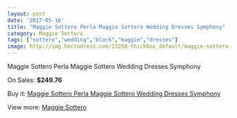 ```yaml
---
layout: post
date: '2017-05-16'
title: "Maggie Sottero Perla Maggie Sottero Wedding Dresses Symphony"
category: Maggie Sottero
tags: ["sottero","wedding","black","maggie","dresses"]
image: http://img.hectodress.com/13258-thickbox_default/maggie-sottero-perla-maggie-sottero-wedding-dresses-symphony.jpg
---
```

Maggie Sottero Perla Maggie Sottero Wedding Dresses Symphony

On Sales: **$249.76**
<a href="https://www.hectodress.com/maggie-sottero/6439-maggie-sottero-perla-maggie-sottero-wedding-dresses-symphony.html"><amp-img layout="responsive" width="600" height="600" src="//img.hectodress.com/13258-thickbox_default/maggie-sottero-perla-maggie-sottero-wedding-dresses-symphony.jpg" alt="Maggie Sottero Perla Maggie Sottero Wedding Dresses Symphony 0" /></a>
<a href="https://www.hectodress.com/maggie-sottero/6439-maggie-sottero-perla-maggie-sottero-wedding-dresses-symphony.html"><amp-img layout="responsive" width="600" height="600" src="//img.hectodress.com/13260-thickbox_default/maggie-sottero-perla-maggie-sottero-wedding-dresses-symphony.jpg" alt="Maggie Sottero Perla Maggie Sottero Wedding Dresses Symphony 1" /></a>
<a href="https://www.hectodress.com/maggie-sottero/6439-maggie-sottero-perla-maggie-sottero-wedding-dresses-symphony.html"><amp-img layout="responsive" width="600" height="600" src="//img.hectodress.com/13259-thickbox_default/maggie-sottero-perla-maggie-sottero-wedding-dresses-symphony.jpg" alt="Maggie Sottero Perla Maggie Sottero Wedding Dresses Symphony 2" /></a>

Buy it: [Maggie Sottero Perla Maggie Sottero Wedding Dresses Symphony](https://www.hectodress.com/maggie-sottero/6439-maggie-sottero-perla-maggie-sottero-wedding-dresses-symphony.html "Maggie Sottero Perla Maggie Sottero Wedding Dresses Symphony")

View more: [Maggie Sottero](https://www.hectodress.com/109-maggie-sottero "Maggie Sottero")